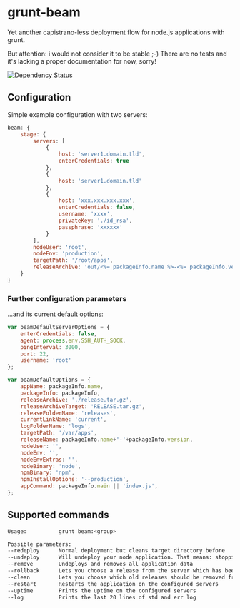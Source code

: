 # grunt-beam
Yet another capistrano-less deployment flow for node.js applications with grunt.

But attention: i would not consider it to be stable ;-) There are no tests and it's lacking a proper documentation for now, sorry!

[![Dependency Status](https://gemnasium.com/z0mt3c/grunt-beam.png)](https://gemnasium.com/z0mt3c/grunt-beam)

## Configuration
Simple example configuration with two servers:

```js
beam: {
    stage: {
        servers: [
            {
                host: 'server1.domain.tld',
                enterCredentials: true
            },
            {
                host: 'server1.domain.tld'
            },
            {
                host: 'xxx.xxx.xxx.xxx',
                enterCredentials: false,
                username: 'xxxx',
                privateKey: './id_rsa',
                passphrase: 'xxxxxx'
            }
        ],
        nodeUser: 'root',
        nodeEnv: 'production',
        targetPath: '/root/apps',
        releaseArchive: 'out/<%= packageInfo.name %>-<%= packageInfo.version %>.tar.gz'
    }
}
```

### Further configuration parameters
...and its current default options:

```js
var beamDefaultServerOptions = {
    enterCredentials: false,
    agent: process.env.SSH_AUTH_SOCK,
    pingInterval: 3000,
    port: 22,
    username: 'root'
};

var beamDefaultOptions = {
    appName: packageInfo.name,
    packageInfo: packageInfo,
    releaseArchive: './release.tar.gz',
    releaseArchiveTarget: 'RELEASE.tar.gz',
    releaseFolderName: 'releases',
    currentLinkName: 'current',
    logFolderName: 'logs',
    targetPath: '/var/apps',
    releaseName: packageInfo.name+'-'+packageInfo.version,
    nodeUser: '',
    nodeEnv: '',
    nodeEnvExtras: '',
    nodeBinary: 'node',
    npmBinary: 'npm',
    npmInstallOptions: '--production',
    appCommand: packageInfo.main || 'index.js',
};
```

## Supported commands

```bash
Usage:          grunt beam:<group>

Possible parameters:
--redeploy      Normal deployment but cleans target directory before
--undeploy      Will undeploy your node application. That means: stopping the application and remove all files which belong to the release. (Attention includes default log-path)
--remove        Undeploys and removes all application data
--rollback      Lets you choose a release from the server which has been deployed before
--clean         Lets you choose which old releases should be removed from the server
--restart       Restarts the application on the configured servers
--uptime        Prints the uptime on the configured servers
--log           Prints the last 20 lines of std and err log
```







